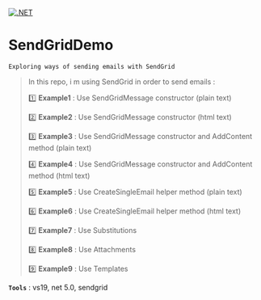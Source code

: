 [![.NET](https://github.com/aimenux/SendGridDemo/actions/workflows/ci.yml/badge.svg)](https://github.com/aimenux/SendGridDemo/actions/workflows/ci.yml)

# SendGridDemo
```
Exploring ways of sending emails with SendGrid
```

> In this repo, i m using SendGrid in order to send emails :
>
> :one: **Example1** : Use SendGridMessage constructor (plain text)
>
> :two: **Example2** : Use SendGridMessage constructor (html text)
>
> :three: **Example3** : Use SendGridMessage constructor and AddContent method (plain text)
>
> :four: **Example4** : Use SendGridMessage constructor and AddContent method (html text)
>
> :five: **Example5** : Use CreateSingleEmail helper method (plain text)
>
> :six: **Example6** : Use CreateSingleEmail helper method (html text)
>
> :seven: **Example7** : Use Substitutions
>
> :eight: **Example8** : Use Attachments
>
> :nine: **Example9** : Use Templates
>

**`Tools`** : vs19, net 5.0, sendgrid
